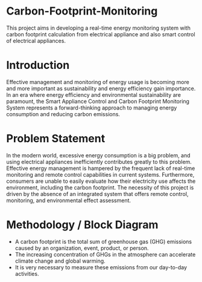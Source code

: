 # Carbon-Footprint-Monitoring
This project aims in developing a real-time energy monitoring system with carbon footprint calculation from electrical appliance and also smart control of electrical appliances.

# Introduction
Effective management and monitoring of energy usage is becoming more and more important as sustainability and energy efficiency gain importance.
In an era where energy efficiency and environmental sustainability are paramount, the Smart Appliance Control and Carbon Footprint Monitoring System represents a forward-thinking approach to managing energy consumption and reducing carbon emissions.

# Problem Statement 
In the modern world, excessive energy consumption is a big problem, and using electrical appliances inefficiently contributes greatly to this problem. 
Effective energy management is hampered by the frequent lack of real-time monitoring and remote control capabilities in current systems. Furthermore, consumers are unable to easily evaluate how their electricity use affects the environment, including the carbon footprint. 
The necessity of this project is driven by the absence of an integrated system that offers remote control, monitoring, and environmental effect assessment.

# Methodology / Block Diagram
* A carbon footprint is the total sum of greenhouse gas (GHG) emissions caused by an organization, event, product, or person.
* The increasing concentration of GHGs in the atmosphere can accelerate climate change and global warming.
* It is very necessary to measure these emissions from our day-to-day activities.




